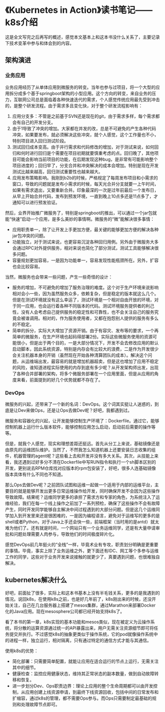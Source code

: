 # 《Kubernetes in Action》读书笔记——k8s介绍

这是全文写完之后再写的概述，感觉本文基本上和这本书没什么关系了，主要记录下技术变革中参与和体会到的内容。

## 架构演进

### 业务应用
业务应用经历了从单体应用到微服务的转变。当年也参与过项目，将一个大型的应用拆分成多个基于springboot架构的小型应用。这个方向的转变，来自业务的压力，互联网公司总是面临着各种快速迭代的需求，个人感觉传统应用最先受到冲击的，是整个研发流程。由于需求多且变化快，对于整个研发流程影响有：

1. 应用分支多：不管是之前基于SVN还是现在的git，由于需求多样，每个需求都会有自己的开发分支。
2. 由于1导致了冲突的增加。大家都在并发的改，总是不可避免的产生各种代码冲突，如果要发布，就必须解决这些冲突，就个人感觉，这个工作量也不小，特别项目进入回归测试阶段。
3. 测试回归成本变高。由于并行需求和代码修改的增加，对于测试来说，如何回归和何时进行回归是个需要在项目初期就要慎重考虑的点。回归晚了，其他项目可能会影响当前项目的功能，在后期发现这种bug，是非常有可能影响整个项目进度的；回归早了，分支合并和冲突解决的成本会增加。特别是现在开发测试比越来越高，回归测试重要性也越来越大。
4. 应用发布策略影响。我刚到b2b的时候，严格规定了每周发布项目和小需求的窗口，导致的问题就是发布小需求的时候，每天光合并分支就要一上午时间，如果有需求退出，又要重新合并。印象最深的一次是过年前最后一个发布日，从早上开始合并代码，发布到预发环境，一直到晚上10点多还是11点多了，才通知可以进行预发验证。

然后，业界开始推广微服务了，特别是springboot的推出，可以通过一个jar包就能“快速”启动一个应用，是多么美妙的事情啊。微服务的“微”能解决很多事情：

* 应用职责单一，除了让开发上手更加方便，最关键的能够更加方便的解决各种jar包冲突的问题。
* 功能独立，对于测试来说，也更容易沉淀各种回归用例。另外由于微服务大多会通过RPC对外提供服务，相对来说也简化了部分测试，测试工具能够解决很多问题。
* 容量规划更加容易，一是因为功能单一，容易发现性能瓶颈所在。另外，扩容也会比较容易。

当然，微服务也会带来一些问题，产生一些奇怪的设计：

* 服务的增加，不可避免的增加了服务治理的难度。这个对于生产环境来说影响相对会小一些，因为虽然服务众多，依赖复杂，但是稳定的版本就这么几个。但是在测试环境就没有这么幸运了，测试环境是一个相对自由开放的环境，对于同一应用，也会运行着各种不同版本的代码。测试环境服务提供者的利己性，没有人会考虑自己提供服务的稳定性和可靠性，也不会关注自己的服务究竟会被谁调用。相对的，作为服务使用者，又都在抱怨别人提供的服务有多么的不稳定。
* 简单的拆分，实际大大增加了资源开销。由于有容灾、发布等的要求，一个再简单的微服务，在生产环境也起码得部署2份。实际这些微服务使用的资源可能很小，但是出于两个目的，一是大部分情况下，开发不会去修改应用的默认启动脚本，因此系统资源，特别是内存会有比较大的浪费，二是作为开发很少会关注机器本身的开销（虽然现在开始各种清算团队的成本）。解决这个问题，从运维端出发，最容易的就是增加机器超卖，但是这也增加了应用不稳定的风险，谁知道进程实际使用的内存到底有多少呢？从开发架构师出发，出现了各种合并部署的架构，将多个微服务部署在一个应用里面，但是从应用的角度来看，前面提到的好几个优势就都不存在了。

### DevOps
微服务的兴起，还带来了一个新的名词：DevOps。这个词其实挺让人迷惑的，到底是让Dev来做Ops，还是让Ops去做Dev呢？好吧，我都遇到过。

微服务和容器化的兴起，让开发能够控制生产环境了：Dockerfile。通过它，能够控制机器上运行什么版本软件，能够控制应用怎么启动，启动前后需要的操作等等。

但是，就我个人感觉，现实和理想差距还挺远。首先从分工上来说，基础镜像还是由原先的运维团队维护。当然了，不然我怎么知道机器上还要安装日志收集的组件，机器管理的agent呢？这些看上去和开发并没有多大关系。其次，从技能上来看，我还遇到过好多分不清在Dockerfile中写RUN指令和执行一个sh脚本区别的开发，更别说去RPM仓库找对应版本的rpm包安装了，好吧，很多人连基础镜像版本具体有什么不同也不知道。

那么Ops去做Dev呢？之前团队试图和运维一起做一个适用于内部的运维平台，主要目的就是能够开发出更多日常运维操作给开发，同时确保开发不会因为这些操作导致故障。结果呢？运维同学更多的承担了需求方和专家的角色，为系统注入了运维经验，我们在每一个线上操作之前加了一系列预检，确保了这些操作不会有故障产生，同时开发同学能够自主解决中间过程遇到的大部分问题。但是这几个运维同学加入到开发里来还是很困难的，一是因为编程语言，避免对于运维写的更多的是shell或者Python，对于Java上手还会快一些，前端框架（当时用的是antd）就太难为他们了。还有就是时间，一个网站只有一个业务运维同学，还是有大量申请审批和问题处理需要人肉参与，导致他们的时间极度碎片化。

感觉DevOps前几年挺火的“全栈”一样，毕竟术业有专攻，职责划分明确是更重要的事情。毕竟，事实上除了业务运维之外，更下面还有IDC、网工等个多参与运维工作的同学，这些对于业务开发来说接触的就更少了，真要遇到问题，也很难独自解决。

## kubernetes解决什么
好吧，前面扯了很多，实际上和这本书基本上没有半毛钱关系，更多的是我遇到的情况。说回k8s，在使用k8s之前，也是好几年前了，k8s刚出来的时候，还没开始关注，自己在几台服务器上搭建了mesos集群，通过Marathon来部署Docker化的Java应用。现在mesosphere公司都已经开始支持k8s了。

看了本书的第一章，k8s实现的基本功能和mesos类似，现在被定义为云操作系统，将分散的运算资源通过统一的API暴露出来，用户无需关注资源细节即可将任务提交并执行。不过感觉k8s的抽象更类似于操作系统，它的pod就像操作系统中的进程一样，独立运行，相对隔离，只有通过特定的通信方式才能与其通信。

使用k8s的优势：

* 简化部署：只需要简单配置，就能让应用在适合运行的节点上运行，无需关注其中的细节。
* 健康检查：监控应用健康状态，维持其正常状态的副本数量，做到自动故障转移和恢复。
* 进一步划分Dev、Ops职责边界：理论上应用的整个生命周期都可以由开发控制，从应用创建上线资源申请，到最终下线资源回收，包括中间的日常发布和扩缩容，通过k8s的管理，都不需要Ops参与。而Ops只需要制定最基础的规则和处理故障节点即可。